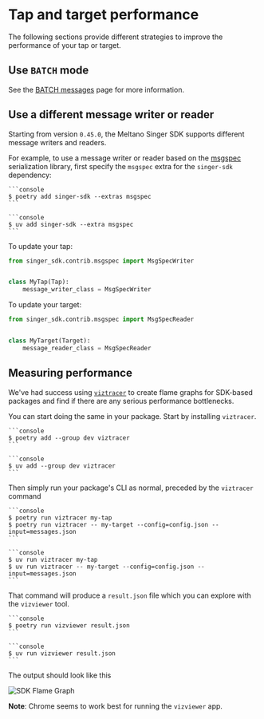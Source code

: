 # Tap and target performance

The following sections provide different strategies to improve the performance of your tap or target.

## Use `BATCH` mode

See the [BATCH messages](/batch.md) page for more information.

## Use a different message writer or reader

Starting from version `0.45.0`, the Meltano Singer SDK supports different message writers and readers.

For example, to use a message writer or reader based on the [msgspec](https://github.com/jcrist/msgspec/) serialization library, first specify the `msgspec` extra for the `singer-sdk` dependency:

````{tab} Poetry
```console
$ poetry add singer-sdk --extras msgspec
```
````

````{tab} uv
```console
$ uv add singer-sdk --extra msgspec
```
````

To update your tap:

```python
from singer_sdk.contrib.msgspec import MsgSpecWriter


class MyTap(Tap):
    message_writer_class = MsgSpecWriter
```

To update your target:

```python
from singer_sdk.contrib.msgspec import MsgSpecReader


class MyTarget(Target):
    message_reader_class = MsgSpecReader
```

## Measuring performance

We've had success using [`viztracer`](https://github.com/gaogaotiantian/viztracer) to create flame graphs for SDK-based packages and find if there are any serious performance bottlenecks.

You can start doing the same in your package. Start by installing `viztracer`.

````{tab} Poetry
```console
$ poetry add --group dev viztracer
```
````

````{tab} uv
```console
$ uv add --group dev viztracer
```
````

Then simply run your package's CLI as normal, preceded by the `viztracer` command

````{tab} Poetry
```console
$ poetry run viztracer my-tap
$ poetry run viztracer -- my-target --config=config.json --input=messages.json
```
````

````{tab} uv
```console
$ uv run viztracer my-tap
$ uv run viztracer -- my-target --config=config.json --input=messages.json
```
````

That command will produce a `result.json` file which you can explore with the `vizviewer` tool.

````{tab} Poetry
```console
$ poetry run vizviewer result.json
```
````

````{tab} uv
```console
$ uv run vizviewer result.json
```
````

The output should look like this

![SDK Flame Graph](https://gitlab.com/meltano/sdk/uploads/07633ba1217de6eb1bb0e018133c608d/_write_record_message.png)

**Note**: Chrome seems to work best for running the `vizviewer` app.
